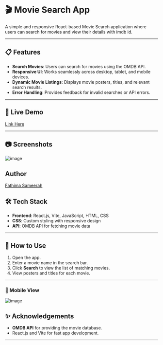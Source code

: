 # 🎬 Movie Search App  

A simple and responsive React-based Movie Search application where users can search for movies and view their details with imdb id.  

---

## 📋 Features  

- **Search Movies**: Users can search for movies using the OMDB API.  
- **Responsive UI**: Works seamlessly across desktop, tablet, and mobile devices.  
- **Dynamic Movie Listings**: Displays movie posters, titles, and relevant search results.  
- **Error Handling**: Provides feedback for invalid searches or API errors.  

---

## 🚀 Live Demo  

[Link Here](https://fathima-sameerah.github.io/Movie-Search-App/)  


---
## 📷 Screenshots  
![image](https://github.com/user-attachments/assets/a6904dd3-538f-44a7-a123-06333fc590f0)


## Author
[Fathima Sameerah](https://github.com/Fathima-Sameerah)



## 🛠️ Tech Stack  

- **Frontend**: React.js, Vite, JavaScript, HTML, CSS  
- **CSS**: Custom styling with responsive design  
- **API**: OMDB API for fetching movie data  

---

## 🌟 How to Use  

1. Open the app.  
2. Enter a movie name in the search bar.  
3. Click **Search** to view the list of matching movies.  
4. View posters and titles for each movie.  
---


###  🚀 Mobile View
![image](https://github.com/user-attachments/assets/e9992ae3-36f1-46e7-aae1-b6d9a694534c)



## ✨ Acknowledgements  

- **OMDB API** for providing the movie database.  
- React.js and Vite for fast app development.  

---

